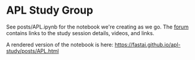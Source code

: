 APL Study Group
================

See posts/APL.ipynb for the notebook we're creating as we go. The [forum](https://forums.fast.ai/c/array-programming/56) contains links to the study session details, videos, and links.

A rendered version of the notebook is here: https://fastai.github.io/apl-study/posts/APL.html

